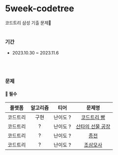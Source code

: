 # 5week-codetree
코드트리 삼성 기출 문제🥑 
</br>
</br>

### 기간
- 2023.10.30 ~ 2023.11.6
</br>
</br>

### 문제
#### 📍 필수
|플랫폼|알고리즘|티어|문제명|
|:------:|:---:|:---:|:---:|
|코드트리|구현|난이도 ?|[코드트리 빵](https://www.codetree.ai/training-field/frequent-problems/problems/codetree-mon-bread/description?page=1&pageSize=20)|
|코드트리|?|난이도 ?|[산타의 선물 공장](https://www.codetree.ai/training-field/frequent-problems/problems/santa-gift-factory/description?page=1&pageSize=20)|
|코드트리|?|난이도 ?|[종전](https://www.codetree.ai/training-field/frequent-problems/problems/war-finish/description?page=2&pageSize=20)|
|코드트리|?|난이도 ?|[조삼모사](https://www.codetree.ai/training-field/frequent-problems/problems/three-at-dawn-and-four-at-dusk/description?page=3&pageSize=20)|
</br>
